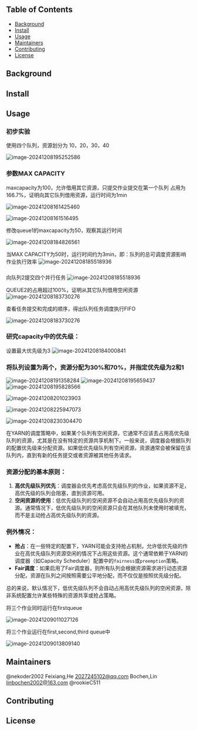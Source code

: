 ## Table of Contents

- [Background](#background)
- [Install](#install)
- [Usage](#Usage)
- [Maintainers](#maintainers)
- [Contributing](#contributing)
- [License](#license)
## Background

## Install

## Usage 
### 初步实验
使用四个队列，资源划分为 10，20，30，40

![image-20241208195252586](picture/log53.png)

### 参数MAX CAPACITY
maxcapacity为100，允许借用其它资源，只提交作业提交在第一个队列  占用为166.7%，证明向其它队列借用资源，运行时间为1min



![image-20241208161425460](picture/log154.png)

![image-20241208161516495](picture/log184.png)

修改queue1的maxcapacity为50，观察其运行时间



![image-20241208184826561](picture/log246.png)




当MAX CAPACITY为50时，运行时间约为3min，即：队列的总可调度资源影响作业执行效率
![image-20241208185518936](picture/log354.png)





### 
向队列2提交四个并行任务
![image-20241208185518936](picture/log397.png)



QUEUE2的占用超过100%，证明从其它队列借用空闲资源
![image-20241208183730276](picture/log457.png)


查看任务提交和完成的顺序，得出队列任务调度执行FIFO

![image-20241208183730276](picture/log486.png)

### 研究capacity中的优先级：

设置最大优先级为3
![image-20241208184000841](picture/log572.png)


### 将队列设置为两个，资源分配为30%和70%，并指定优先级为2和1
![image-20241208191358284](picture/log664.png)
![image-20241208195659437](picture/log694.png)
![image-20241208195828566](picture/log724.png)

![image-20241208201023903](picture/log754.png)

![image-20241208225947073](picture/log784.png)

![image-20241208230304470](picture/log786.png)


在YARN的调度策略中，如果某个队列有空闲资源，它通常不应该去占用高优先级队列的资源，尤其是在没有特定的资源共享机制下。一般来说，调度器会根据队列的配置优先级来分配资源。如果低优先级队列有空闲资源，资源通常会被保留在该队列内，直到有新的任务提交或者资源被其他任务请求。

### 资源分配的基本原则：

1. **高优先级队列优先**：调度器会优先考虑高优先级队列的作业，如果资源不足，高优先级的队列会阻塞，直到资源可用。
2. **空闲资源的使用**：低优先级队列的空闲资源不会自动占用高优先级队列的资源。通常情况下，低优先级队列的空闲资源只会在其他队列未使用时被填充，而不是主动抢占高优先级队列的资源。

### 例外情况：

- **抢占**：在一些特定的配置下，YARN可能会支持抢占机制，允许低优先级的作业在高优先级队列资源空闲的情况下占用这些资源。这个通常依赖于YARN的调度器（如Capacity Scheduler）配置中的`fairness`或`preemption`策略。
- **Fair调度**：如果启用了Fair调度器，则所有队列会根据资源需求进行动态资源分配，资源在队列之间按照需要公平地分配，而不仅仅是按照优先级分配。

总的来说，默认情况下，低优先级队列不会自动占用高优先级队列的空闲资源，除非系统配置允许某些特殊的资源共享或抢占策略。

将三个作业同时运行在firstqueue

![image-20241209011027126](picture/log1351.png)

将三个作业运行在first,second,third queue中

![image-20241209013809140](picture/log1416.png)
## Maintainers
@nekoder2002
Feixiang,He 2027245102@qq.com
Bochen,Lin linbochen2002@163.com
@rookieC511
## Contributing
## License
